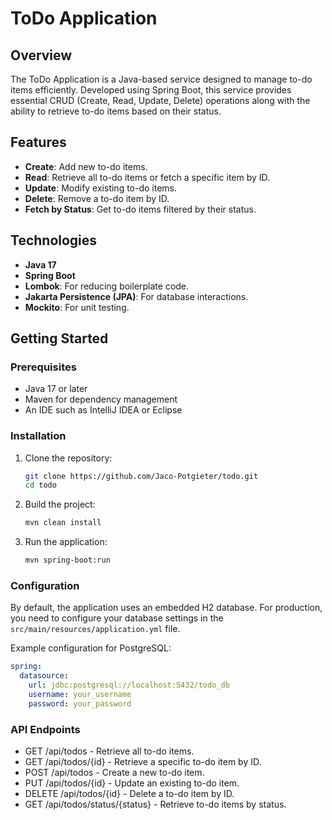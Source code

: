 # ToDo Application

## Overview

The ToDo Application is a Java-based service designed to manage to-do items efficiently. Developed using Spring Boot, this service provides essential CRUD (Create, Read, Update, Delete) operations along with the ability to retrieve to-do items based on their status.

## Features

- **Create**: Add new to-do items.
- **Read**: Retrieve all to-do items or fetch a specific item by ID.
- **Update**: Modify existing to-do items.
- **Delete**: Remove a to-do item by ID.
- **Fetch by Status**: Get to-do items filtered by their status.

## Technologies

- **Java 17**
- **Spring Boot**
- **Lombok**: For reducing boilerplate code.
- **Jakarta Persistence (JPA)**: For database interactions.
- **Mockito**: For unit testing.

## Getting Started

### Prerequisites

- Java 17 or later
- Maven for dependency management
- An IDE such as IntelliJ IDEA or Eclipse

### Installation

1. Clone the repository:
    ```bash
    git clone https://github.com/Jaco-Potgieter/todo.git
    cd todo
    ```

2. Build the project:
    ```bash
    mvn clean install
    ```

3. Run the application:
    ```bash
    mvn spring-boot:run
    ```

### Configuration

By default, the application uses an embedded H2 database. For production, you need to configure your database settings in the `src/main/resources/application.yml` file.

Example configuration for PostgreSQL:
```yaml
spring:
  datasource:
    url: jdbc:postgresql://localhost:5432/todo_db
    username: your_username
    password: your_password
   ```

### API Endpoints

- GET /api/todos - Retrieve all to-do items.
- GET /api/todos/{id} - Retrieve a specific to-do item by ID.
- POST /api/todos - Create a new to-do item.
- PUT /api/todos/{id} - Update an existing to-do item.
- DELETE /api/todos/{id} - Delete a to-do item by ID.
- GET /api/todos/status/{status} - Retrieve to-do items by status.
